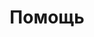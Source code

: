 ---
layout: services-list
title: Помощь
longtitle: Помощь при работе в интернете
typePost: net-help
typeSection: net
breadcrumbs:
  - name: Услуги
    url: /services/
  - name: Сети и интернет
    url: /services/net/
breadcrumbCurrent: true
banner: /assets/images/upload/sections/net_help.jpg
thumbnail: /assets/images/upload/sections/net_help-icon.jpg
---